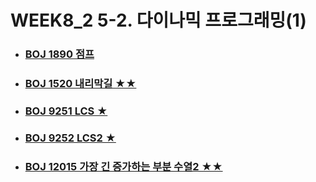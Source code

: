 # WEEK8_2  5-2. 다이나믹 프로그래밍(1)



- ### [BOJ 1890 점프](https://github.com/jungtaeyong/alstudy2/blob/ty/5-2%20다이나믹%20프로그래밍%20(1)/baekjoon%201890%20점프.md)

- ### [BOJ 1520 내리막길 ★★](https://github.com/jungtaeyong/alstudy2/blob/ty/5-2%20다이나믹%20프로그래밍%20(1)/baekjoon%201520%20내리막길.md)

- ### [BOJ 9251 LCS ★](https://github.com/jungtaeyong/alstudy2/blob/ty/5-2%20다이나믹%20프로그래밍%20(1)/baekjoon%209251%20LCS.md)

- ### [BOJ 9252 LCS2 ★](https://github.com/jungtaeyong/alstudy2/blob/ty/5-2%20다이나믹%20프로그래밍%20(1)/baekjoon%209252%20LCS2.md)

- ### [BOJ 12015 가장 긴 증가하는 부분 수열2 ★★](https://github.com/jungtaeyong/alstudy2/blob/ty/5-2%20다이나믹%20프로그래밍%20(1)/baekjoon%2012015%20가장%20긴%20증가하는%20부분%20수열2.md)

